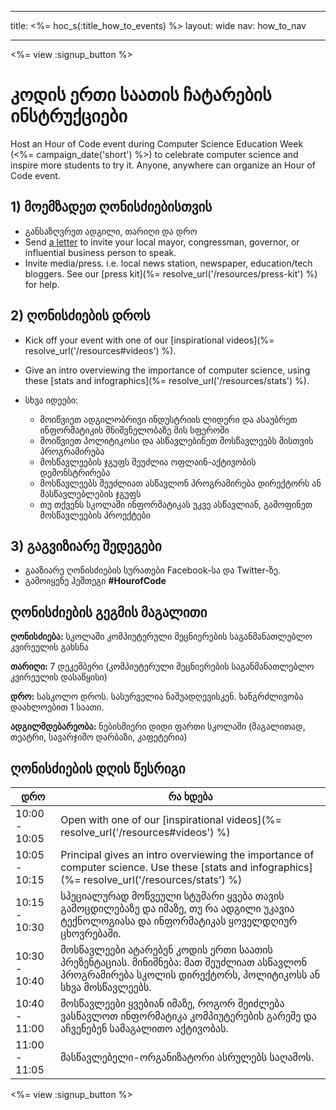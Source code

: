 * * *

title: <%= hoc_s(:title_how_to_events) %> layout: wide nav: how_to_nav

* * *

<%= view :signup_button %>

# კოდის ერთი საათის ჩატარების ინსტრუქციები

Host an Hour of Code event during Computer Science Education Week (<%= campaign_date('short') %>) to celebrate computer science and inspire more students to try it. Anyone, anywhere can organize an Hour of Code event.

## 1) მოემზადეთ ღონისძიებისთვის

  * განსაზღვრეთ ადგილი, თარიღი და დრო
  * Send [a letter](https://docs.google.com/a/code.org/document/d/1eP41sKW7y0qq_JvkRIgZK8dWYICaGRZ4CCDETXa78wY/edit) to invite your local mayor, congressman, governor, or influential business person to speak.
  * Invite media/press. i.e. local news station, newspaper, education/tech bloggers. See our [press kit](%= resolve_url('/resources/press-kit') %) for help.

## 2) ღონისძიების დროს

  * Kick off your event with one of our [inspirational videos](%= resolve_url('/resources#videos') %).
  * Give an intro overviewing the importance of computer science, using these [stats and infographics](%= resolve_url('/resources/stats') %).   
      
    
  * სხვა იდეები: 
      * მოიწვიეთ ადგილობრივი ინდუსტრიის ლიდერი და ასაუბრეთ ინფორმატიკის მნიშვნელობაზე მის სფეროში
      * მოიწვიეთ პოლიტიკოსი და ასწავლებინეთ მოსწავლეებს მისთვის პროგრამირება
      * მოსწავლეების ჯგუფს შეუძლია ოფლაინ-აქტივობის დემონსტრირება
      * მოსწავლეებს შეუძლიათ ასწავლონ პროგრამირება დირექტორს ან მასწავლებლების ჯგუფს
      * თუ თქვენს სკოლაში ინფორმატიკას უკვე ასწავლიან, გამოფინეთ მოსწავლეების პროექტები

## 3) გაგვიზიარე შედეგები

  * გააზიარე ღონისძიების სურათები Facebook-სა და Twitter-ზე. 
  * გამოიყენე ჰეშთეგი **#HourofCode**

## ღონისძიების გეგმის მაგალითი

**ღონისძიება:** სკოლაში კომპიუტერული მეცნიერების საგანმანათლებლო კვირეულის გახსნა

**თარიღი:** 7 დეკემბერი (კომპიუტერული მეცნიერების საგანმანათლებლო კვირეულის დასაწყისი)

**დრო:** სასკოლო დროს. სასურველია ნაშუადღევისკენ. ხანგრძლივობა დაახლოებით 1 საათი.

**ადგილმდებარეობა:** ნებისმიერი დიდი ფართი სკოლაში (მაგალითად, თეატრი, სავარჯიშო დარბაზი, კაფეტერია)   
  


## ღონისძიების დღის წესრიგი

| დრო           | რა ხდება                                                                                                                                             |
| ------------- | ---------------------------------------------------------------------------------------------------------------------------------------------------- |
| 10:00 - 10:05 | Open with one of our [inspirational videos](%= resolve_url('/resources#videos') %)                                                                   |
| 10:05 - 10:15 | Principal gives an intro overviewing the importance of computer science. Use these [stats and infographics](%= resolve_url('/resources/stats') %)    |
| 10:15 - 10:30 | სპეციალურად მოწვეული სტუმარი ყვება თავის გამოცდილებაზე და იმაზე, თუ რა ადგილი უკავია ტექნოლოგიასა და ინფორმატიკას ყოველდღიურ ცხოვრებაში.             |
| 10:30 - 10:40 | მოსწავლეები ატარებენ კოდის ერთი საათის პრეზენტაციას. მინიშნება: მათ შეუძლიათ ასწავლონ პროგრამირება სკოლის დირექტორს, პოლიტიკოსს ან სხვა მოსწავლეებს. |
| 10:40 - 11:00 | მოსწავლეები ყვებიან იმაზე, როგორ შეიძლება ვასწავლოთ ინფორმატიკა კომპიუტერების გარეშე და აჩვენებენ სამაგალითო აქტივობას.                              |
| 11:00 - 11:05 | მასწავლებელი-ორგანიზატორი ასრულებს საღამოს.                                                                                                          |

<%= view :signup_button %>